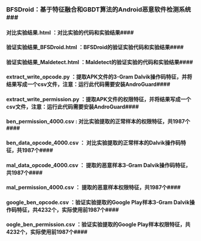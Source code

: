 ﻿### BFSDroid：基于特征融合和GBDT算法的Android恶意软件检测系统###
#### 对比实验结果.html ：对比实验的代码和实验结果####
#### 验证实验结果_BFSDroid.html ：BFSDroid的验证实验代码和实验结果####
#### 验证实验结果_Maldetect.html ：Maldetect的验证实验的代码和实验结果####
#### extract_write_opcode.py ：提取APK文件的3-Gram Dalvik操作码特征，并将结果写成一个csv文件，注意：运行此代码需要安装AndroGuard####
#### extract_write_permission.py ：提取APK文件的权限特征，并将结果写成一个csv文件，注意：运行此代码需要安装AndroGuard####
#### ben_permission_4000.csv : 对比实验提取的正常样本的权限特征，共1987个####
#### ben_data_opcode_4000.csv ： 对比实验提取的正常样本的Dalvik操作码特征，共1987个####
#### mal_data_opcode_4000.csv ： 提取的恶意样本3-Gram Dalvik操作码特征，共1987个####
#### mal_permission_4000.csv ： 提取的恶意样本权限特征，共1987个####
#### google_ben_opcode.csv ：验证实验提取的Google Play样本3-Gram Dalvik操作码特征，共4232个，实际使用前1987个####
#### oogle_ben_permission.csv ：验证实验提取的Google Play样本权限特征，共4232个，实际使用前1987个####
